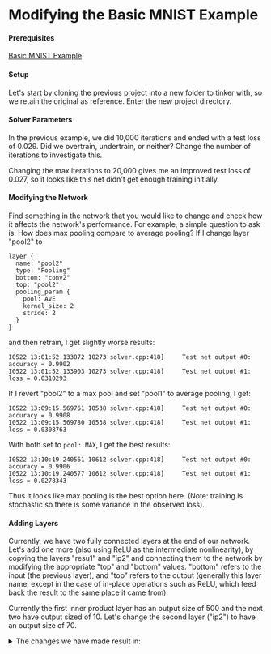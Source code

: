 # Modifying the Basic MNIST Example

#### Prerequisites

[Basic MNIST Example](https://github.com/cah-icuro/nutshell/blob/master/caffe/basic_mnist.md)

#### Setup

Let's start by cloning the previous project into a new folder to tinker with, so we retain the original as reference.  Enter the new project directory.

#### Solver Parameters

In the previous example, we did 10,000 iterations and ended with a test loss of 0.029.  Did we overtrain, undertrain, or neither?  Change the number of iterations to investigate this.

Changing the max iterations to 20,000 gives me an improved test loss of 0.027, so it looks like this net didn't get enough training initially.

#### Modifying the Network

Find something in the network that you would like to change and check how it affects the network's performance.  For example, a simple question to ask is: How does max pooling compare to average pooling?  If I change layer "pool2" to
```
layer {
  name: "pool2"
  type: "Pooling"
  bottom: "conv2"
  top: "pool2"
  pooling_param {
    pool: AVE
    kernel_size: 2
    stride: 2
  }
}
```

and then retrain, I get slightly worse results:
```
I0522 13:01:52.133872 10273 solver.cpp:418]     Test net output #0: accuracy = 0.9902
I0522 13:01:52.133903 10273 solver.cpp:418]     Test net output #1: loss = 0.0310293
```

If I revert "pool2" to a max pool and set "pool1" to average pooling, I get:
```
I0522 13:09:15.569761 10538 solver.cpp:418]     Test net output #0: accuracy = 0.9908
I0522 13:09:15.569780 10538 solver.cpp:418]     Test net output #1: loss = 0.0308763
```

With both set to `pool: MAX`, I get the best results:
```
I0522 13:10:19.240561 10612 solver.cpp:418]     Test net output #0: accuracy = 0.9906
I0522 13:10:19.240577 10612 solver.cpp:418]     Test net output #1: loss = 0.0278343
```

Thus it looks like max pooling is the best option here.  (Note: training is stochastic so there is some variance in the observed loss).

#### Adding Layers

Currently, we have two fully connected layers at the end of our network.  Let's add one more (also using ReLU as the intermediate nonlinearity), by copying the layers "resu1" and "ip2" and connecting them to the network by modifying the appropriate "top" and "bottom" values.  "bottom" refers to the input (the previous layer), and "top" refers to the output (generally this layer name, except in the case of in-place operations such as ReLU, which feed back the result to the same place it came from).

Currently the first inner product layer has an output size of 500 and the next two have output sized of 10. Let's change the second layer ("ip2") to have an output size of 70.



<details>
  <summary>The changes we have made result in:</summary><p>
```
.
.

layer {
  name: "ip1"
  type: "InnerProduct"
  bottom: "pool2"
  top: "ip1"
  param {
    lr_mult: 1
  }
  param {
    lr_mult: 2
  }
  inner_product_param {
    num_output: 500
    weight_filler {
      type: "xavier"
    }
    bias_filler {
      type: "constant"
    }
  }
}
layer {
  name: "relu1"
  type: "ReLU"
  bottom: "ip1"
  top: "ip1"
}
layer {
  name: "ip2"
  type: "InnerProduct"
  bottom: "ip1"
  top: "ip2"
  param {
    lr_mult: 1
  }
  param {
    lr_mult: 2
  }
  inner_product_param {
    num_output: 70
    weight_filler {
      type: "xavier"
    }
    bias_filler {
      type: "constant"
    }
  }
}
layer {
  name: "relu2"
  type: "ReLU"
  bottom: "ip2"
  top: "ip2"
}
layer {
  name: "ip3"
  type: "InnerProduct"
  bottom: "ip2"
  top: "ip3"
  param {
    lr_mult: 1
  }
  param {
    lr_mult: 2
  }
  inner_product_param {
    num_output: 10
    weight_filler {
      type: "xavier"
    }
    bias_filler {
      type: "constant"
    }
  }
}
layer {
  name: "accuracy"
  type: "Accuracy"
  bottom: "ip3"
  bottom: "label"
  top: "accuracy"
  include {
    phase: TEST
  }
}
layer {
  name: "loss"
  type: "SoftmaxWithLoss"
  bottom: "ip3"
  bottom: "label"
  top: "loss"
}
```
p>
</details>
